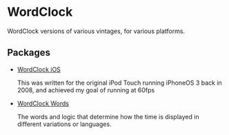 # WordClock

WordClock versions of various vintages, for various platforms.

## Packages

- [WordClock iOS](/packages/wordlock-ios)

  This was written for the original iPod Touch running iPhoneOS 3 back in 2008, and achieved my goal of running at 60fps

- [WordClock Words](/packages/wordlock-words)

  The words and logic that determine how the time is displayed in different variations or languages.
